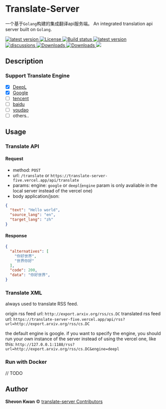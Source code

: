 # Translate-Server
一个基于`Golang`构建的集成翻译api服务端。
An integrated translation api server built on `Golang`.
<div>
  <a href="https://goreportcard.com/report/github.com/shevonkuan/translate-server">
    <img src="https://goreportcard.com/badge/github.com/ShevonKuan/translate-server" alt="latest version" />
  </a>
  <a href="https://github.com/ShevonKuan/translate-server/blob/main/LICENSE">
    <img src="https://img.shields.io/github/license/ShevonKuan/translate-server" alt="License" />
  </a>
  <a href="https://github.com/ShevonKuan/translate-server/actions?query=workflow%3ABuild">
    <img src="https://img.shields.io/github/actions/workflow/status/ShevonKuan/translate-server/build.yml" alt="Build status" />
  </a>
  <a href="https://github.com/ShevonKuan/translate-server/releases">
    <img src="https://img.shields.io/github/release/ShevonKuan/translate-server" alt="latest version" />
  </a>
</div>
<div>
  <a href="https://github.com/ShevonKuan/translate-server/discussions">
    <img src="https://img.shields.io/github/discussions/ShevonKuan/translate-server?color=%23ED8936" alt="discussions" />
  </a>
  <a href="https://github.com/ShevonKuan/translate-server/releases">
    <img src="https://img.shields.io/github/downloads/ShevonKuan/translate-server/total?color=%239F7AEA&logo=github" alt="Downloads" />
  </a>
    <a href="https://github.com/ShevonKuan/translate-server/releases">
    <img src="https://img.shields.io/github/v/release/shevonkuan/translate-server?include_prereleases&label=pre-release" alt="Downloads" />
  </a>
  <!-- <a href="https://hub.docker.com/r/xhofe/alist">
    <img src="https://img.shields.io/docker/pulls/xhofe/alist?color=%2348BB78&logo=docker&label=pulls" alt="Downloads" />
  </a> -->

<img src="https://img.shields.io/github/go-mod/go-version/Shevonkuan/translate-server">
</div>

## Description
### Support Translate Engine
- [x] [DeepL](https://www.deepl.com/translator)
- [x] [Google](https://translate.google.com)
- [ ] [tencent](https://fanyi.qq.com/)
- [ ] [baidu](https://fanyi.baidu.com/)
- [ ] [youdao](https://fanyi.youdao.com/)
- [ ] others.. 

## Usage
### Translate API
#### Request
- method: `POST`
- url: `/translate` or `https://translate-server-five.vercel.app/api/translate`
- params: engine: `google` or `deepl`(`engine` param is only avaliable in the local server instead of the vercel one)
- body application/json: 
```json
{
  "text": "Hello world",
  "source_lang": "en",
  "target_lang": "zh"
}
```

#### Response
```json
{
  "alternatives": [
    "你好世界",
    "世界你好"
  ],
  "code": 200,
  "data": "你好世界",
}

```
### Translate XML
always used to translate RSS feed.

origin rss feed url: `http://export.arxiv.org/rss/cs.DC`
translated rss feed url: `https://translate-server-five.vercel.app/api/rss?url=http://export.arxiv.org/rss/cs.DC`

the default engine is google. if you want to specify the engine, you should run your own instance of the server instead of using the vercel one, like this:
`http://127.0.0.1:1188/rss?url=http://export.arxiv.org/rss/cs.DC&engine=deepl`


### Run with Docker

// TODO


## Author
**Shevon Kwan** © [translate-server Contributors](https://github.com/ShevonKuan/translate-server/contributors)